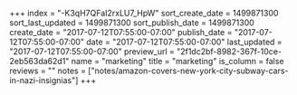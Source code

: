 +++
index = "-K3qH7QFaI2rxLU7_HpW"
sort_create_date = 1499871300
sort_last_updated = 1499871300
sort_publish_date = 1499871300
create_date = "2017-07-12T07:55:00-07:00"
publish_date = "2017-07-12T07:55:00-07:00"
date = "2017-07-12T07:55:00-07:00"
last_updated = "2017-07-12T07:55:00-07:00"
preview_url = "2f1dc2bf-8982-367f-10ce-2eb563da62d1"
name = "marketing"
title = "marketing"
is_column = false
reviews = ""
notes = ["notes/amazon-covers-new-york-city-subway-cars-in-nazi-insignias"]
+++

